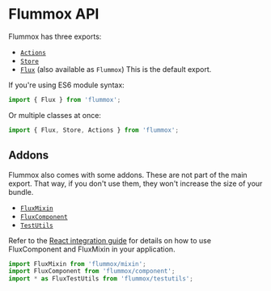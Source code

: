 Flummox API
===========

Flummox has three exports:

* [`Actions`](Actions.md)
* [`Store`](Store.md)
* [`Flux`](Flux.md) (also available as `Flummox`) This is the default export.

If you're using ES6 module syntax:

```js
import { Flux } from 'flummox';
```

Or multiple classes at once:

```js
import { Flux, Store, Actions } from 'flummox';
```

Addons
------

Flummox also comes with some addons. These are not part of the main export. That way, if you don't use them, they won't increase the size of your bundle.

* [`FluxMixin`](FluxMixin.md)
* [`FluxComponent`](FluxComponent.md)
* [`TestUtils`](TestUtils.md)

Refer to the [React integration guide](../react-integration.md) for details on how to use FluxComponent and FluxMixin in your application.

```js
import FluxMixin from 'flummox/mixin';
import FluxComponent from 'flummox/component';
import * as FluxTestUtils from 'flummox/testutils';
```
